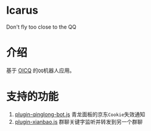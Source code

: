 # Icarus
Don't fly too close to the QQ

# 介绍
基于 [OICQ](https://github.com/takayama-lily/oicq) 的`QQ`机器人应用。

# 支持的功能
1. [plugin-qinglong-bot.js](/plugin/plugin-qinglong-bot.js) 青龙面板的京东`Cookie`失效通知
2. [plugin-xianbao.js](/plugin/plugin-xianbao.js) 群聊关键字监听并转发到另一个群聊